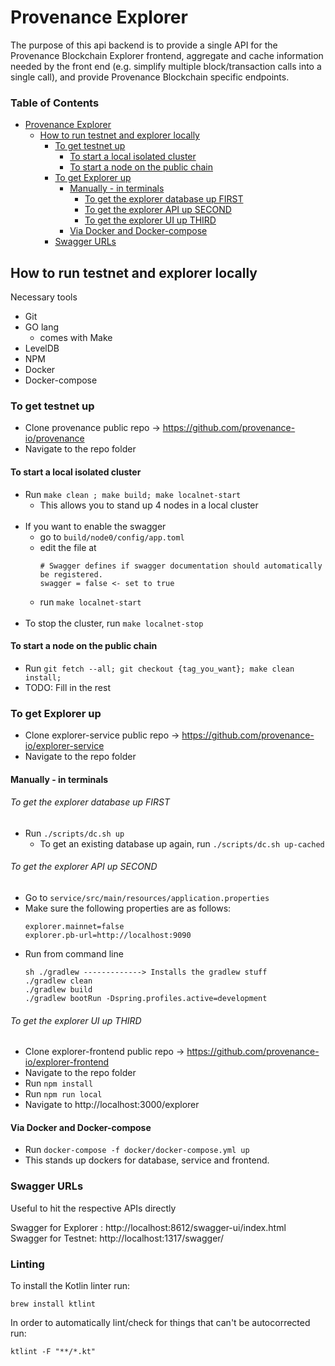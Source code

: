 # Provenance Explorer
The purpose of this api backend is to provide a single API for the Provenance Blockchain Explorer frontend, 
aggregate and cache information needed by the front end (e.g. simplify multiple block/transaction calls into a 
single call), and provide Provenance Blockchain specific endpoints.

### Table of Contents
- [Provenance Explorer](#provenance-explorer)
    * [How to run testnet and explorer locally](#how-to-run-testnet-and-explorer-locally)
        + [To get testnet up](#to-get-testnet-up)
            - [To start a local isolated cluster](#to-start-a-local-isolated-cluster)
            - [To start a node on the public chain](#to-start-a-node-on-the-public-chain)
        + [To get Explorer up](#to-get-explorer-up)
            - [Manually - in terminals](#manually---in-terminals)
                + [To get the explorer database up FIRST](#to-get-the-explorer-database-up-first)
                + [To get the explorer API up SECOND](#to-get-the-explorer-api-up-second)
                + [To get the explorer UI up THIRD](#to-get-the-explorer-ui-up-third)
            - [Via Docker and Docker-compose](#via-docker-and-docker-compose)
        + [Swagger URLs](#swagger-urls)

## How to run testnet and explorer locally

Necessary tools
- Git
- GO lang
    - comes with Make
- LevelDB
- NPM
- Docker
- Docker-compose


### To get testnet up
- Clone provenance public repo -> https://github.com/provenance-io/provenance
- Navigate to the repo folder

#### To start a local isolated cluster
- Run `make clean ; make build; make localnet-start`
	- This allows you to stand up 4 nodes in a local cluster
</br></br>
- If you want to enable the swagger
    - go to `build/node0/config/app.toml`
    - edit the file at 
        ```
        # Swagger defines if swagger documentation should automatically be registered.
        swagger = false <- set to true
        ```
	- run `make localnet-start`
</br></br>
- To stop the cluster, run `make localnet-stop`

#### To start a node on the public chain
- Run `git fetch --all; git checkout {tag_you_want}; make clean install;`
- TODO: Fill in the rest

### To get Explorer up
- Clone explorer-service public repo -> https://github.com/provenance-io/explorer-service
- Navigate to the repo folder

#### Manually - in terminals

###### To get the explorer database up FIRST
- Run `./scripts/dc.sh up`
    - To get an existing database up again, run `./scripts/dc.sh up-cached`

###### To get the explorer API up SECOND
- Go to `service/src/main/resources/application.properties`
- Make sure the following properties are as follows:
    ```
    explorer.mainnet=false
    explorer.pb-url=http://localhost:9090
    ```
- Run from command line
    ```
    sh ./gradlew -------------> Installs the gradlew stuff
    ./gradlew clean
    ./gradlew build
    ./gradlew bootRun -Dspring.profiles.active=development
    ```

###### To get the explorer UI up THIRD
- Clone explorer-frontend public repo -> https://github.com/provenance-io/explorer-frontend
- Navigate to the repo folder
- Run `npm install`
- Run `npm run local`
- Navigate to http://localhost:3000/explorer

#### Via Docker and Docker-compose
- Run `docker-compose -f docker/docker-compose.yml up`
- This stands up dockers for database, service and frontend.

### Swagger URLs
Useful to hit the respective APIs directly

Swagger for Explorer : http://localhost:8612/swagger-ui/index.html <br/>
Swagger for Testnet: http://localhost:1317/swagger/

### Linting
To install the Kotlin linter run:

```
brew install ktlint
```

In order to automatically lint/check for things that can't be autocorrected run:
```
ktlint -F "**/*.kt"
```